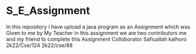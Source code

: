 # S_E_Assignment
In this repository i have upload a java program as an Assignment which was Given to me by My Teacher in this assignment we are two contributors me and my friend to complete this Assignment  Colloborator Safiuallah kalhoro 2k22/Cse/124 2k22/cse/88
